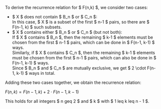 To derive the recurrence relation for $ F(n,k) $, we consider two cases:

<ul>
    <li> $ X $ does not contain $ B_n $ or $ C_n $: <br/> 
    In this case, $ X $ is a subset of the first $ n-1 $ pairs, so there are $ F(n-1, k) $ such subsets.
    <li> $ X $ contains either $ B_n $ or $ C_n $ (but not both): <br/> 
    If $ X $ contains $ B_n $, then the remaining $ k-1 $ elements must be chosen from the first $ n-1 $ pairs, which can be done in $ F(n-1, k-1) $ ways. <br/> 
    Similarly, if $ X $ contains $ C_n $, then the remaining $ k-1 $ elements must be chosen from the first $ n-1 $ pairs, which can also be done in $ F(n-1, k-1) $ ways. <br/> 
    Since $ B_n $ and $ C_n $ are mutually exclusive, we get $ 2 \cdot F(n-1, k-1) $ ways in total.
</ul>

Adding these two cases together, we obtain the recurrence relation:

$F(n,k) = F(n-1,k) + 2 \cdot F(n-1,k-1)$

This holds for all integers $ n geq 2 $ and $ k $ with $ 1 leq k leq n - 1 $.
